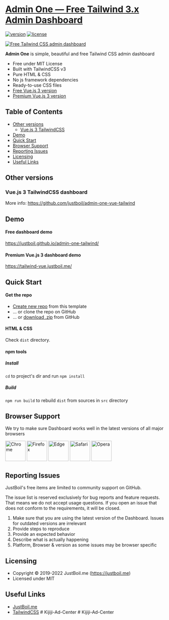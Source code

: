 # [Admin One &mdash; Free Tailwind 3.x Admin Dashboard](https://justboil.me/tailwind-admin-templates/free-dashboard/)

[![version](https://img.shields.io/github/v/release/justboil/admin-one-tailwind)](https://justboil.me/tailwind-admin-templates/free-dashboard/)  [![license](https://img.shields.io/badge/license-MIT-blue.svg)](https://justboil.me/tailwind-admin-templates/free-dashboard/)

[![Free Tailwind CSS admin dashboard](https://justboil.me/images/one-tailwind/repository-preview-hi-res.png)](https://justboil.github.io/admin-one-tailwind/)

**Admin One** is simple, beautiful and free Tailwind CSS admin dashboard

* Free under MIT License
* Built with TailwindCSS v3
* Pure HTML & CSS
* No js framework dependencies
* Ready-to-use CSS files
* [Free Vue.js 3 version](https://github.com/justboil/admin-one-vue-tailwind)
* [Premium Vue.js 3 version](https://justboil.me/tailwind-admin-templates/vue-dashboard)

## Table of Contents

* [Other versions](#other-versions)
  * [Vue.js 3 TailwindCSS](#vuejs-3-tailwindcss-dashboard)
* [Demo](#demo)
* [Quick Start](#quick-start)
* [Browser Support](#browser-support)
* [Reporting Issues](#reporting-issues)
* [Licensing](#licensing)
* [Useful Links](#useful-links)

## Other versions

### Vue.js 3 TailwindCSS dashboard

More info: https://github.com/justboil/admin-one-vue-tailwind

## Demo

#### Free dashboard demo

https://justboil.github.io/admin-one-tailwind/

#### Premium Vue.js 3 dashboard demo

https://tailwind-vue.justboil.me/

## Quick Start 

#### Get the repo

* [Create new repo](https://github.com/justboil/admin-one-tailwind/generate) from this template
* &hellip; or clone the repo on GitHub
* &hellip; or [download .zip](https://github.com/justboil/admin-one-tailwind/archive/master.zip) from GitHub

#### HTML & CSS

Check `dist` directory.

#### npm tools

##### Install

`cd` to project's dir and run `npm install` 

##### Build

`npm run build` to rebuild `dist` from sources in `src` directory

## Browser Support

We try to make sure Dashboard works well in the latest versions of all major browsers

<img src="https://justboil.me/images/browsers-svg/chrome.svg" width="64" height="64" alt="Chrome"> <img src="https://justboil.me/images/browsers-svg/firefox.svg" width="64" height="64" alt="Firefox"> <img src="https://justboil.me/images/browsers-svg/edge.svg" width="64" height="64" alt="Edge"> <img src="https://justboil.me/images/browsers-svg/safari.svg" width="64" height="64" alt="Safari"> <img src="https://justboil.me/images/browsers-svg/opera.svg" width="64" height="64" alt="Opera">

## Reporting Issues

JustBoil's free items are limited to community support on GitHub.

The issue list is reserved exclusively for bug reports and feature requests. That means we do not accept usage questions. If you open an issue that does not conform to the requirements, it will be closed.

1. Make sure that you are using the latest version of the Dashboard. Issues for outdated versions are irrelevant
2. Provide steps to reproduce
3. Provide an expected behavior
4. Describe what is actually happening 
5. Platform, Browser & version as some issues may be browser specific

## Licensing

- Copyright &copy; 2019-2022 JustBoil.me (https://justboil.me)
- Licensed under MIT

## Useful Links

- [JustBoil.me](https://justboil.me/)
- [TailwindCSS](https://tailwindcss.com/)
#   K i j i j i - A d - C e n t e r  
 #   K i j i j i - A d - C e n t e r  
 